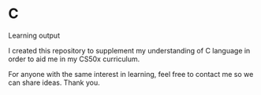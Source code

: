 # C
Learning output

I created this repository to supplement my understanding of C language in order to aid me in my CS50x curriculum.

For anyone with the same interest in learning, feel free to contact me so we can share ideas. Thank you.